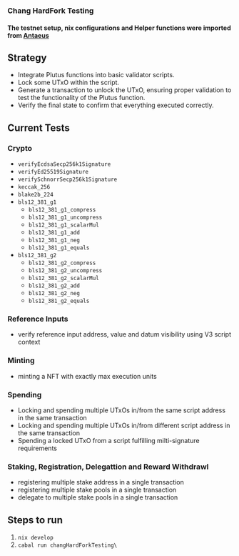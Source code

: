 ### Chang HardFork Testing

#### The testnet setup, nix configurations and Helper functions were imported from [Antaeus](https://github.com/IntersectMBO/antaeus/)

## Strategy
- Integrate Plutus functions into basic validator scripts.
- Lock some UTxO within the script.
- Generate a transaction to unlock the UTxO, ensuring proper validation to test the functionality of the Plutus function.
- Verify the final state to confirm that everything executed correctly.

## Current Tests
### Crypto 
- `verifyEcdsaSecp256k1Signature`
- `verifyEd25519Signature`
- `verifySchnorrSecp256k1Signature` 
- `keccak_256`
- `blake2b_224`
- `bls12_381_g1`
  - `bls12_381_g1_compress` 
  - `bls12_381_g1_uncompress`
  - `bls12_381_g1_scalarMul`
  - `bls12_381_g1_add`
  - `bls12_381_g1_neg`
  - `bls12_381_g1_equals`
- `bls12_381_g2`
  - `bls12_381_g2_compress` 
  - `bls12_381_g2_uncompress`
  - `bls12_381_g2_scalarMul`
  - `bls12_381_g2_add`
  - `bls12_381_g2_neg`
  - `bls12_381_g2_equals`

### Reference Inputs 
- verify reference input address, value and datum visibility using V3 script context

### Minting
- minting a NFT with exactly max execution units

### Spending 
- Locking and spending multiple UTxOs in/from the same script address in the same transaction
- Locking and spending multiple UTxOs in/from different script address in the same transaction
- Spending a locked UTxO from a script fulfilling milti-signature requirements

### Staking, Registration, Delegattion and Reward Withdrawl 
- registering multiple stake address in a single transaction
- registering multiple stake pools in a single transaction
- delegate to multiple stake pools in a single transaction

## Steps to run
1. `nix develop`
2. `cabal run changHardForkTesting\`
